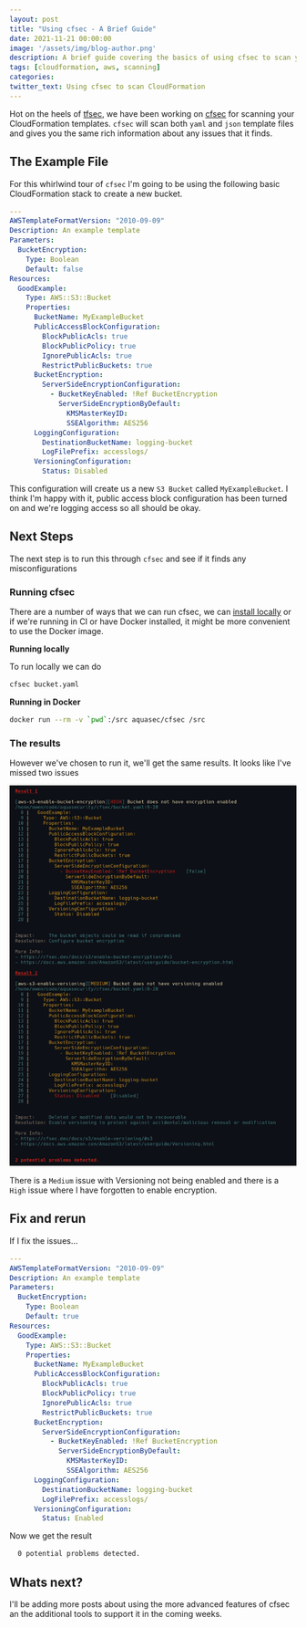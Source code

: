```yaml
---
layout: post
title: "Using cfsec - A Brief Guide"
date: 2021-11-21 00:00:00
image: '/assets/img/blog-author.png'
description: A brief guide covering the basics of using cfsec to scan your CloudFormation files
tags: [cloudformation, aws, scanning]
categories:
twitter_text: Using cfsec to scan CloudFormation
---
```


Hot on the heels of [tfsec](https://tfsec.dev), we have been working on [cfsec](https://cfsec.dev) for scanning your CloudFormation templates. `cfsec` will scan both `yaml` and `json` template files and gives you the same rich information about any issues that it finds.

## The Example File

For this whirlwind tour of `cfsec` I'm going to be using the following basic CloudFormation stack to create a new bucket.

```yml
---
AWSTemplateFormatVersion: "2010-09-09"
Description: An example template
Parameters:
  BucketEncryption:
    Type: Boolean
    Default: false
Resources:
  GoodExample:
    Type: AWS::S3::Bucket
    Properties:
      BucketName: MyExampleBucket
      PublicAccessBlockConfiguration:
        BlockPublicAcls: true
        BlockPublicPolicy: true
        IgnorePublicAcls: true
        RestrictPublicBuckets: true
      BucketEncryption:
        ServerSideEncryptionConfiguration:
          - BucketKeyEnabled: !Ref BucketEncryption
            ServerSideEncryptionByDefault:
              KMSMasterKeyID: 
              SSEAlgorithm: AES256
      LoggingConfiguration:
        DestinationBucketName: logging-bucket
        LogFilePrefix: accesslogs/
      VersioningConfiguration:
        Status: Disabled
```

This configuration will create us a new `S3 Bucket` called `MyExampleBucket`. I think I'm happy with it, public access block configuration has been turned on and we're logging access so all should be okay.

## Next Steps

The next step is to run this through `cfsec` and see if it finds any misconfigurations

### Running cfsec

There are a number of ways that we can run cfsec, we can [install locally](https://cfsec.dev/docs/installation/) or if we're running in CI or have Docker installed, it might be more convenient to use the Docker image.

**Running locally**

To run locally we can do 

```bash
cfsec bucket.yaml
```

**Running in Docker**

```bash
docker run --rm -v `pwd`:/src aquasec/cfsec /src
```

### The results

However we've chosen to run it, we'll get the same results. It looks like I've missed two issues 

![cfsec output](../images/cfsec-output-bucket.png)

There is a `Medium` issue with Versioning not being enabled and there is a `High` issue where I have forgotten to enable encryption.

## Fix and rerun

If I fix the issues...
```yaml
---
AWSTemplateFormatVersion: "2010-09-09"
Description: An example template
Parameters:
  BucketEncryption:
    Type: Boolean
    Default: true
Resources:
  GoodExample:
    Type: AWS::S3::Bucket
    Properties:
      BucketName: MyExampleBucket
      PublicAccessBlockConfiguration:
        BlockPublicAcls: true
        BlockPublicPolicy: true
        IgnorePublicAcls: true
        RestrictPublicBuckets: true
      BucketEncryption:
        ServerSideEncryptionConfiguration:
          - BucketKeyEnabled: !Ref BucketEncryption
            ServerSideEncryptionByDefault:
              KMSMasterKeyID: 
              SSEAlgorithm: AES256
      LoggingConfiguration:
        DestinationBucketName: logging-bucket
        LogFilePrefix: accesslogs/
      VersioningConfiguration:
        Status: Enabled
```

Now we get the result

```bash
  0 potential problems detected.
```

## Whats next?

I'll be adding more posts about using the more advanced features of cfsec an the additional tools to support it in the coming weeks.